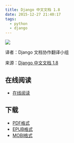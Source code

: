```yaml
---
title: Django 中文文档 1.8
date: 2015-12-27 21:40:17
tags:
  - python
  - django
---
```


![](https://ek8whxe.cloudimg.io/s/width/226/https://www.gitbook.com/cover/book/wizardforcel/django-chinese-docs-18.jpg?build=1443001716717&v=12.0.2)

译者：Django 文档协作翻译小组

来源：[Django 中文文档 1.8](http://python.usyiyi.cn/django/index.html)

<!--more-->

## 在线阅读 ##

* [在线阅读](https://www.gitbook.com/book/wizardforcel/django-chinese-docs-18/details)

## 下载 ##

+ [PDF格式](https://www.gitbook.com/download/pdf/book/wizardforcel/django-chinese-docs-18)
+ [EPUB格式](https://www.gitbook.com/download/epub/book/wizardforcel/django-chinese-docs-18)
+ [MOBI格式](https://www.gitbook.com/download/mobi/book/wizardforcel/django-chinese-docs-18)
